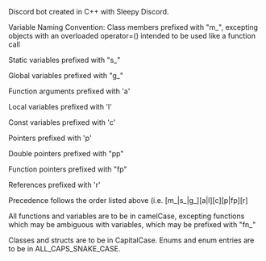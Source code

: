 Discord bot created in C++ with Sleepy Discord.

Variable Naming Convention:
Class members prefixed with "m\_", excepting objects with an overloaded operator=() intended to be used like a function call

Static variables prefixed with "s\_"

Global variables prefixed with "g\_"

Function arguments prefixed with 'a'

Local variables prefixed with 'l'

Const variables prefixed with 'c'

Pointers prefixed with 'p'

Double pointers prefixed with "pp"

Function pointers prefixed with "fp"

References prefixed with 'r'

Precedence follows the order listed above (i.e. [m\_|s\_|g\_][a|l][c][p|fp][r]

All functions and variables are to be in camelCase, excepting functions which may be ambiguous with variables, which may be prefixed with "fn\_"

Classes and structs are to be in CapitalCase.
Enums and enum entries are to be in ALL\_CAPS\_SNAKE\_CASE.
